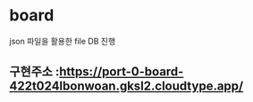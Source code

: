 # board

json 파일을 활용한 file DB 진행


## 구현주소 :https://port-0-board-422t024lbonwoan.gksl2.cloudtype.app/
